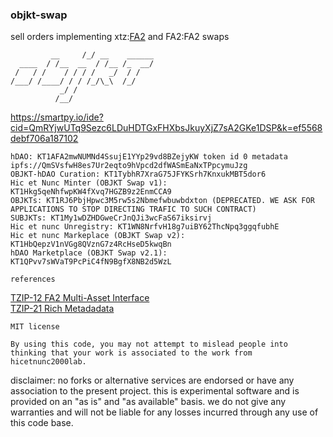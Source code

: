 ### objkt-swap

sell orders implementing xtz:[FA2](https://gitlab.com/tzip/tzip/-/blob/master/proposals/tzip-12/tzip-12.md) and FA2:FA2 swaps

```
         __     /_/ __    ______           
  ____  / /__  __  / /__ /_  __/  
 /   / /    / / / /   _/  / /     
/___/ /____/ / / /_/\_\  /_/    
           _/ /
          /__/  
```

https://smartpy.io/ide?cid=QmRYjwUTq9Sezc6LDuHDTGxFHXbsJkuyXjZ7sA2GKe1DSP&k=ef5568debf706a187102

```
hDAO: KT1AFA2mwNUMNd4SsujE1YYp29vd8BZejyKW token id 0 metadata ipfs://QmSVsfwH8es7Ur2eqto9hVpcd2dfWASmEaNxTPpcymuJzg
OBJKT-hDAO Curation: KT1TybhR7XraG75JFYKSrh7KnxukMBT5dor6
Hic et Nunc Minter (OBJKT Swap v1): KT1Hkg5qeNhfwpKW4fXvq7HGZB9z2EnmCCA9
OBJKTs: KT1RJ6PbjHpwc3M5rw5s2Nbmefwbuwbdxton (DEPRECATED. WE ASK FOR APPLICATIONS TO STOP DIRECTING TRAFIC TO SUCH CONTRACT)
SUBJKTs: KT1My1wDZHDGweCrJnQJi3wcFaS67iksirvj
Hic et nunc Unregistry: KT1WN8NrfvH18g7uiBY62ThcNpq3ggqfubhE
Hic et nunc Markeplace (OBJKT Swap v2): KT1HbQepzV1nVGg8QVznG7z4RcHseD5kwqBn
hDAO Marketplace (OBJKT Swap v2.1): KT1QPvv7sWVaT9PcPiC4fN9BgfX8NB2d5WzL
```

```references```

[TZIP-12 FA2 Multi-Asset Interface](https://gitlab.com/tezos/tzip/-/blob/master/proposals/tzip-12/tzip-12.md)<br />
[TZIP-21 Rich Metadadata](https://gitlab.com/tezos/tzip/-/blob/master/proposals/tzip-21/tzip-21.md)

`
MIT license
`

```
By using this code, you may not attempt to mislead people into thinking that your work is associated to the work from hicetnunc2000lab.
```

disclaimer: no forks or alternative services are endorsed or have any association to the present project. this is experimental software and is provided on an "as is" and "as available" basis.  we do not give any warranties and will not be liable for any losses incurred through any use of this code base.


